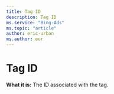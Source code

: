 ```yaml
---
title: Tag ID
description: Tag ID
ms.service: "Bing-Ads"
ms.topic: "article"
author: eric-urban
ms.author: eur
---
```


# Tag ID

**What it is:**  The ID associated with the tag.


